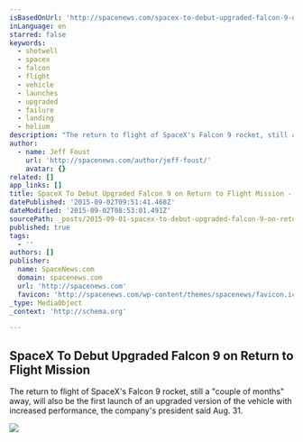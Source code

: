 ```yaml
---
isBasedOnUrl: 'http://spacenews.com/spacex-to-debut-upgraded-falcon-9-on-return-to-flight-mission/'
inLanguage: en
starred: false
keywords:
  - shotwell
  - spacex
  - falcon
  - flight
  - vehicle
  - launches
  - upgraded
  - failure
  - landing
  - helium
description: "The return to flight of SpaceX's Falcon 9 rocket, still a \"couple of months\" away, will also be the first launch of an upgraded version of the vehicle with increased performance, the company's president said Aug. 31."
author:
  - name: Jeff Foust
    url: 'http://spacenews.com/author/jeff-foust/'
    avatar: {}
related: []
app_links: []
title: SpaceX To Debut Upgraded Falcon 9 on Return to Flight Mission - SpaceNews.com
datePublished: '2015-09-02T09:51:41.468Z'
dateModified: '2015-09-02T08:53:01.491Z'
sourcePath: _posts/2015-09-01-spacex-to-debut-upgraded-falcon-9-on-return-to-flight-missio.md
published: true
tags:
  - ''
authors: []
publisher:
  name: SpaceNews.com
  domain: spacenews.com
  url: 'http://spacenews.com'
  favicon: 'http://spacenews.com/wp-content/themes/spacenews/favicon.ico'
_type: MediaObject
_context: 'http://schema.org'

---
```

<article style=""><h1>SpaceX To Debut Upgraded Falcon 9 on Return to Flight Mission</h1><p>The return to flight of SpaceX's Falcon 9 rocket, still a "couple of months" away, will also be the first launch of an upgraded version of the vehicle with increased performance, the company's president said Aug. 31.</p><img src="http://spacenews.com/wp-content/uploads/2015/02/Falcon-9-DSCOVR-Launch.jpeg" /></article>